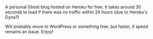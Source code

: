 A personal Ghost blog hosted on Heroku for free. It takes around 30 seconds to load if there was no traffic within 24 hours (due to Heroku's Dyna?) 

Will probably move to WordPress or something free, but faster, if speed remains an issue. Enjoy!
